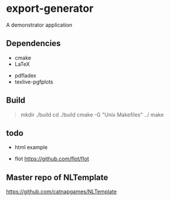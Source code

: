 # export-generator #

A demonstrator application

## Dependencies ##

- cmake
- LaTeX
 * pdfladex
 * texlive-pgfplots


## Build ##

> mkdir ./build
> cd ./build
> cmake -G "Unix Makefiles"  ../
> make

## todo ##

- html example
 * flot https://github.com/flot/flot

## Master repo of NLTemplate ##

https://github.com/catnapgames/NLTemplate


